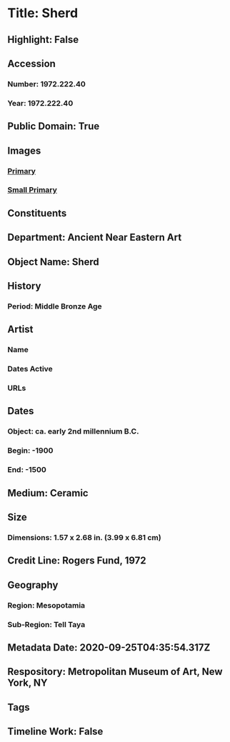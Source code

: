 # Title: Sherd
## Highlight: False
## Accession
### Number: 1972.222.40
### Year: 1972.222.40
## Public Domain: True
## Images
### [Primary](https://images.metmuseum.org/CRDImages/an/original/ME1972_222_40.jpg)
### [Small Primary](https://images.metmuseum.org/CRDImages/an/web-large/ME1972_222_40.jpg)
## Constituents
## Department: Ancient Near Eastern Art
## Object Name: Sherd
## History
### Period: Middle Bronze Age
## Artist
### Name
### Dates Active
### URLs
## Dates
### Object: ca. early 2nd millennium B.C.
### Begin: -1900
### End: -1500
## Medium: Ceramic
## Size
### Dimensions: 1.57 x 2.68 in. (3.99 x 6.81 cm)
## Credit Line: Rogers Fund, 1972
## Geography
### Region: Mesopotamia
### Sub-Region: Tell Taya
## Metadata Date: 2020-09-25T04:35:54.317Z
## Respository: Metropolitan Museum of Art, New York, NY
## Tags
## Timeline Work: False